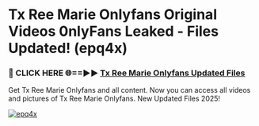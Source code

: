 # Tx Ree Marie Onlyfans Original Videos 0nlyFans Leaked - Files Updated! (epq4x)

<h3>🔴 CLICK HERE 🌐==►► <a href="https://tinyurl.com/x26r9saj" rel="nofollow">Tx Ree Marie Onlyfans Updated Files</a></h3>

Get Tx Ree Marie Onlyfans and all content. Now you can access all videos and pictures of Tx Ree Marie Onlyfans. New Updated Files 2025!

[![epq4x](https://i.imgur.com/LkgZPqh.gif)](https://tinyurl.com/x26r9saj)
